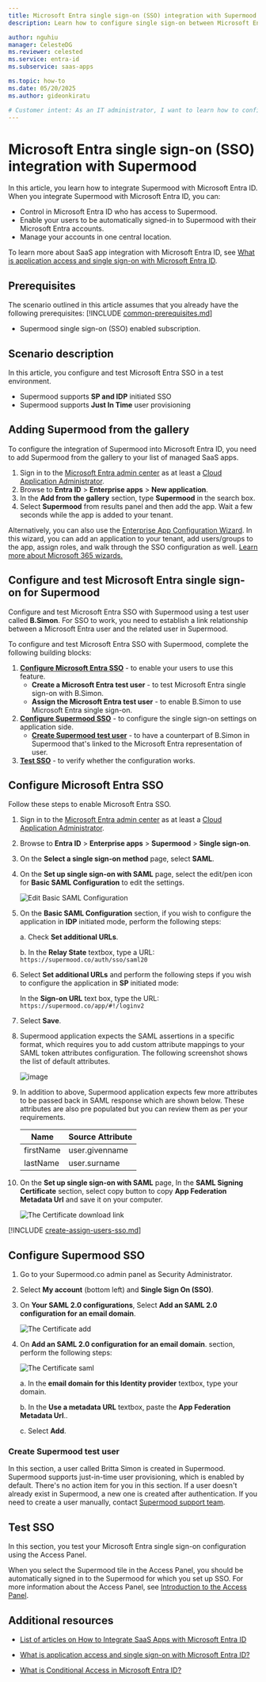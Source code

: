 ```yaml
---
title: Microsoft Entra single sign-on (SSO) integration with Supermood
description: Learn how to configure single sign-on between Microsoft Entra ID and Supermood.

author: nguhiu
manager: CelesteDG
ms.reviewer: celested
ms.service: entra-id
ms.subservice: saas-apps

ms.topic: how-to
ms.date: 05/20/2025
ms.author: gideonkiratu

# Customer intent: As an IT administrator, I want to learn how to configure single sign-on between Microsoft Entra ID and Supermood so that I can control who has access to Supermood, enable automatic sign-in with Microsoft Entra accounts, and manage my accounts in one central location.
---
```


# Microsoft Entra single sign-on (SSO) integration with Supermood

In this article,  you learn how to integrate Supermood with Microsoft Entra ID. When you integrate Supermood with Microsoft Entra ID, you can:

* Control in Microsoft Entra ID who has access to Supermood.
* Enable your users to be automatically signed-in to Supermood with their Microsoft Entra accounts.
* Manage your accounts in one central location.

To learn more about SaaS app integration with Microsoft Entra ID, see [What is application access and single sign-on with Microsoft Entra ID](~/identity/enterprise-apps/what-is-single-sign-on.md).

## Prerequisites
The scenario outlined in this article assumes that you already have the following prerequisites:
[!INCLUDE [common-prerequisites.md](~/identity/saas-apps/includes/common-prerequisites.md)]
* Supermood single sign-on (SSO) enabled subscription.

## Scenario description

In this article,  you configure and test Microsoft Entra SSO in a test environment.

* Supermood supports **SP and IDP** initiated SSO
* Supermood supports **Just In Time** user provisioning

## Adding Supermood from the gallery

To configure the integration of Supermood into Microsoft Entra ID, you need to add Supermood from the gallery to your list of managed SaaS apps.

1. Sign in to the [Microsoft Entra admin center](https://entra.microsoft.com) as at least a [Cloud Application Administrator](~/identity/role-based-access-control/permissions-reference.md#cloud-application-administrator).
1. Browse to **Entra ID** > **Enterprise apps** > **New application**.
1. In the **Add from the gallery** section, type **Supermood** in the search box.
1. Select **Supermood** from results panel and then add the app. Wait a few seconds while the app is added to your tenant.

 Alternatively, you can also use the [Enterprise App Configuration Wizard](https://portal.office.com/AdminPortal/home?Q=Docs#/azureadappintegration). In this wizard, you can add an application to your tenant, add users/groups to the app, assign roles, and walk through the SSO configuration as well. [Learn more about Microsoft 365 wizards.](/microsoft-365/admin/misc/azure-ad-setup-guides)

<a name='configure-and-test-azure-ad-single-sign-on-for-supermood'></a>

## Configure and test Microsoft Entra single sign-on for Supermood

Configure and test Microsoft Entra SSO with Supermood using a test user called **B.Simon**. For SSO to work, you need to establish a link relationship between a Microsoft Entra user and the related user in Supermood.

To configure and test Microsoft Entra SSO with Supermood, complete the following building blocks:

1. **[Configure Microsoft Entra SSO](#configure-azure-ad-sso)** - to enable your users to use this feature.
    * **Create a Microsoft Entra test user** - to test Microsoft Entra single sign-on with B.Simon.
    * **Assign the Microsoft Entra test user** - to enable B.Simon to use Microsoft Entra single sign-on.
1. **[Configure Supermood SSO](#configure-supermood-sso)** - to configure the single sign-on settings on application side.
    * **[Create Supermood test user](#create-supermood-test-user)** - to have a counterpart of B.Simon in Supermood that's linked to the Microsoft Entra representation of user.
1. **[Test SSO](#test-sso)** - to verify whether the configuration works.

<a name='configure-azure-ad-sso'></a>

## Configure Microsoft Entra SSO

Follow these steps to enable Microsoft Entra SSO.

1. Sign in to the [Microsoft Entra admin center](https://entra.microsoft.com) as at least a [Cloud Application Administrator](~/identity/role-based-access-control/permissions-reference.md#cloud-application-administrator).
1. Browse to **Entra ID** > **Enterprise apps** > **Supermood** > **Single sign-on**.
1. On the **Select a single sign-on method** page, select **SAML**.
1. On the **Set up single sign-on with SAML** page, select the edit/pen icon for **Basic SAML Configuration** to edit the settings.

   ![Edit Basic SAML Configuration](common/edit-urls.png)

1. On the **Basic SAML Configuration** section, if you wish to configure the application in **IDP** initiated mode, perform the following steps:

	a. Check **Set additional URLs**.
	
	b. In the **Relay State** textbox, type a URL: `https://supermood.co/auth/sso/saml20`

1. Select **Set additional URLs** and perform the following steps if you wish to configure the application in **SP** initiated mode:

	In the **Sign-on URL** text box, type the URL:
    `https://supermood.co/app/#!/loginv2`

1. Select **Save**.

1. Supermood application expects the SAML assertions in a specific format, which requires you to add custom attribute mappings to your SAML token attributes configuration. The following screenshot shows the list of default attributes.

	![image](common/default-attributes.png)

1. In addition to above, Supermood application expects few more attributes to be passed back in SAML response which are shown below. These attributes are also pre populated but you can review them as per your requirements.

	| Name | Source Attribute|
	| ---------------| ------|
	| firstName | user.givenname |
	| lastName | user.surname |

1. On the **Set up single sign-on with SAML** page, In the **SAML Signing Certificate** section, select copy button to copy **App Federation Metadata Url** and save it on your computer.

	![The Certificate download link](common/copy-metadataurl.png)

<a name='create-an-azure-ad-test-user'></a>

[!INCLUDE [create-assign-users-sso.md](~/identity/saas-apps/includes/create-assign-users-sso.md)]

## Configure Supermood SSO

1. Go to your Supermood.co admin panel as Security Administrator.

1. Select **My account** (bottom left) and **Single Sign On (SSO)**.

1. On **Your SAML 2.0 configurations**, Select **Add an SAML 2.0 configuration for an email domain**.

	![The Certificate add](./media/supermood-tutorial/tutorial_supermood_add.png)

1. On **Add an SAML 2.0 configuration for an email domain**. section, perform the following steps:

	![The Certificate saml](./media/supermood-tutorial/tutorial_supermood_saml.png)

	a. In the **email domain for this Identity provider** textbox, type your domain.

	b. In the **Use a metadata URL** textbox, paste the **App Federation Metadata Url**..

	c. Select **Add**.

### Create Supermood test user

In this section, a user called Britta Simon is created in Supermood. Supermood supports just-in-time user provisioning, which is enabled by default. There's no action item for you in this section. If a user doesn't already exist in Supermood, a new one is created after authentication. If you need to create a user manually, contact [Supermood support team](mailto:hello@supermood.fr).

## Test SSO 

In this section, you test your Microsoft Entra single sign-on configuration using the Access Panel.

When you select the Supermood tile in the Access Panel, you should be automatically signed in to the Supermood for which you set up SSO. For more information about the Access Panel, see [Introduction to the Access Panel](https://support.microsoft.com/account-billing/sign-in-and-start-apps-from-the-my-apps-portal-2f3b1bae-0e5a-4a86-a33e-876fbd2a4510).

## Additional resources

- [List of articles on How to Integrate SaaS Apps with Microsoft Entra ID](./tutorial-list.md)

- [What is application access and single sign-on with Microsoft Entra ID?](~/identity/enterprise-apps/what-is-single-sign-on.md)

- [What is Conditional Access in Microsoft Entra ID?](~/identity/conditional-access/overview.md)

